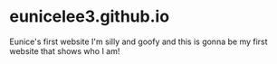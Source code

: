 # eunicelee3.github.io
Eunice's first website
I'm silly and goofy and this is gonna be my first website that shows who I am!
